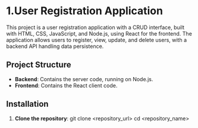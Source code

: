 # 1.User Registration Application

This project is a user registration application with a CRUD interface, built with HTML, CSS, JavaScript, and Node.js, using React for the frontend. 
The application allows users to register, view, update, and delete users, with a backend API handling data persistence.

## Project Structure

- **Backend**: Contains the server code, running on Node.js.
- **Frontend**: Contains the React client code.



## Installation

1. **Clone the repository**:
git clone <repository_url>
cd <repository_name>
 
